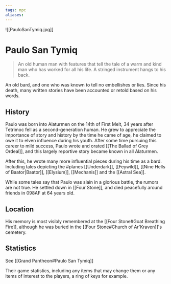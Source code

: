 ```yaml
---
tags: npc
aliases:
---
```

![[PauloSanTymiq.jpg]]

# Paulo San Tymiq

> An old human man with features that tell the tale of a warm and kind man who has worked for all his life. A stringed instrument hangs to his back.

An old bard, and one who was known to tell no embellishes or lies. Since his death, many written stories have been accounted or retold based on his words.


## History
Paulo was born into Alaturmen on the 14th of First Melt, 34 years after Tetrimoc fell as a second-generation human. He grew to appreciate the importance of story and history by the time he came of age, he claimed to owe it to elven influence during his youth. After some time pursuing this career to mild success, Paulo wrote and orated [[The Ballad of Grey Ordeal]], and this largely reportive story became known in all Alaturmen.

After this, he wrote many more influential pieces during his time as a bard. Including tales depicting the #planes [[Underdark]], [[Feywild]], [[Nine Hells of Baator|Baator]], [[Elysium]], [[Mechanis]] and the [[Astral Sea]].

While some tales say that Paulo was slain in a glorious battle, the rumors are not true. He settled down in [[Four Stone]], and died peacefully around friends in 098AF at 64 years old.

## Location
His memory is most visibly remembered at the [[Four Stone#Goat Breathing Fire]], although he was buried in the [[Four Stone#Church of Ar'Kraven]]'s cemetery.


## Statistics
See [[Grand Pantheon#Paulo San Tymiq]]

Their game statistics, including any items that may change them or any items of interest to the players, a ring of keys for example.